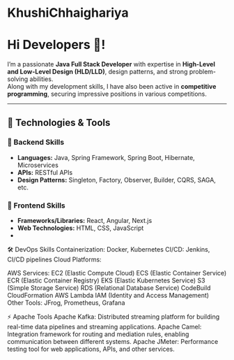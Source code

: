 # KhushiChhaighariya
# Hi Developers 👋!

I’m a passionate **Java Full Stack Developer** with expertise in **High-Level and Low-Level Design (HLD/LLD)**, design patterns, and strong problem-solving abilities.  
Along with my development skills, I have also been active in **competitive programming**, securing impressive positions in various competitions.

---

## 🔧 Technologies & Tools

### 🚀 Backend Skills
- **Languages:** Java, Spring Framework, Spring Boot, Hibernate, Microservices
- **APIs:** RESTful APIs
- **Design Patterns:** Singleton, Factory, Observer, Builder, CQRS, SAGA, etc.

### 🎨 Frontend Skills
- **Frameworks/Libraries:** React, Angular, Next.js
- **Web Technologies:** HTML, CSS, JavaScript
- 
🛠 DevOps Skills
Containerization: Docker, Kubernetes
CI/CD: Jenkins, CI/CD pipelines
Cloud Platforms:

AWS Services:
EC2 (Elastic Compute Cloud)
ECS (Elastic Container Service)
ECR (Elastic Container Registry)
EKS (Elastic Kubernetes Service)
S3 (Simple Storage Service)
RDS (Relational Database Service)
CodeBuild
CloudFormation
AWS Lambda
IAM (Identity and Access Management)
Other Tools: JFrog, Prometheus, Grafana

⚡ Apache Tools
Apache Kafka: Distributed streaming platform for building real-time data pipelines and streaming applications.
Apache Camel: Integration framework for routing and mediation rules, enabling communication between different systems.
Apache JMeter: Performance testing tool for web applications, APIs, and other services.
